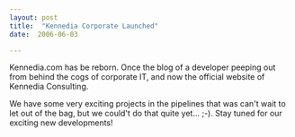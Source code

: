 ```yaml
---
layout: post
title:  "Kennedia Corporate Launched"
date:  2006-06-03

---
```


Kennedia.com has be reborn. Once the blog of a developer peeping out from behind the cogs of corporate IT, and now the official website of Kennedia Consulting.

We have some very exciting projects in the pipelines that was can't wait to let out of the bag, but we could't do that quite yet... ;-). Stay tuned for our exciting new developments!
